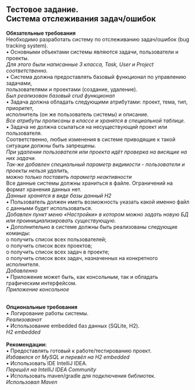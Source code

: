 <h2>Тестовое задание.<br>
Система отслеживания задач/ошибок</h2>

<B>Обязательные требования</B><br>
Необходимо разработать систему по отслеживанию задач/ошибок (bug tracking system).<br>
•	Основными объектами системы являются задачи, пользователи и проекты.<br>
<i>Для этого были написанные 3 класса, Task, User и Project соответственно.</i><br>
•	Система должна предоставлять базовый функционал по управлению задачами,<br>
пользователями и проектами (создание, удаление).<br>
<i>Был реализован базовый crud функционал</i><br>
•	Задача должна обладать следующими атрибутами: проект, тема, тип, приоритет,<br>
исполнитель (он же пользователь системы) и описание.<br>
<i>Все атрибуты прописаны в классе и хранятся в специальной таблице.</i><br>
•	Задача не должна ссылаться на несуществующий проект или пользователя.<br>
Соответственно, любые изменения в системе приводящие к такой ситуации должны быть запрещены.<br>
<i>При удалении пользователя или проекта идёт проверка на висящие на них задачи.<br>
Так-же добавлен специальный параметр видимости - пользователи и проекты нельзя удалить,<br>
можно только поставить параметр неактивности</i><br>
Все данные системы должны храниться в файле. Ограничений на формат хранения данных нет.<br>
<i>Данные хранятся в виде базы данный H2</i><br>
•	Пользователь должен иметь возможность указать какой именно файл с данными будет использоваться.<br>
<i>Добавлен пункт меню «Настройки» в котором можно задать новую БД или проинициализировать существующую.</i><br>
•	Дополнительно в системе должны быть реализованы следующие команды:<br>
o	получить список всех пользователей;<br>
o	получить список всех проектов;<br>
o	получить список всех задач в проекте;<br>
o	получить список всех задач, назначенных на конкретного исполнителя.<br>
<i>Добавленно</i><br>
•	Приложение может быть, как консольным, так и обладать графическим интерфейсом.<br>
<i>Приложение консольное</i><br><br>

<b>Опциональные требования</b><br>
•	Логирование работы системы.<br>
<i>Реализованот</i><br>
•	Использование embedded баз данных (SQLite, H2).<br>
<i>Н2 embedded</i><br><br>
<b>Рекомендации:</b><br>
•	Предоставлять готовый к работе/тестированию проект.<br>
<i>Избавился от MySQL и перевёл на Н2 embedded</i><br>
•	Использовать IDE IntelliJ IDEA.<br>
<i>Перешёл на IntelliJ IDEA Community</i><br>
•	Использовать maven/gradle для подключения библиотек.<br>
<i>Использовал Maven</i><br>

